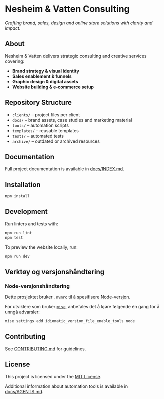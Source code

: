 # Nesheim & Vatten Consulting

*Crafting brand, sales, design and online store solutions with clarity and impact.*

## About
Nesheim & Vatten delivers strategic consulting and creative services covering:
- **Brand strategy & visual identity**
- **Sales enablement & funnels**
- **Graphic design & digital assets**
- **Website building & e‑commerce setup**

## Repository Structure
- `clients/` – project files per client
- `docs/` – brand assets, case studies and marketing material
- `tools/` – automation scripts
- `templates/` – reusable templates
- `tests/` – automated tests
- `archive/` – outdated or archived resources

## Documentation
Full project documentation is available in [docs/INDEX.md](docs/INDEX.md).

## Installation
```bash
npm install
```

## Development
Run linters and tests with:
```bash
npm run lint
npm test
```
To preview the website locally, run:
```bash
npm run dev
```

## Verktøy og versjonshåndtering

### Node-versjonshåndtering

Dette prosjektet bruker `.nvmrc` til å spesifisere Node-versjon.

For utviklere som bruker [`mise`](https://github.com/jdx/mise), anbefales det å kjøre følgende én gang for å unngå advarsler:

```bash
mise settings add idiomatic_version_file_enable_tools node
```

## Contributing
See [CONTRIBUTING.md](docs/CONTRIBUTING.md) for guidelines.

## License
This project is licensed under the [MIT License](LICENSE).

Additional information about automation tools is available in [docs/AGENTS.md](docs/AGENTS.md).
